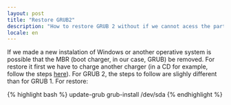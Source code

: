 ```yaml
---
layout: post
title: "Restore GRUB2"
description: "How to restore GRUB 2 without if we cannot acess the partition"
locale: en
---
```


If we made a new instalation of Windows or another operative system is possible that the MBR (boot charger, in our case, GRUB) be removed. For restore it first we have to charge another charger (in a CD for example, follow the steps <a href="/article/restore-grub">here</a>). For GRUB 2, the steps to follow are slighly different than for GRUB 1. For restore:

{% highlight bash %}
update-grub
grub-install /dev/sda
{% endhighlight %}
